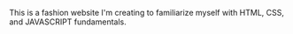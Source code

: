 This is a fashion website I'm creating to familiarize myself with HTML, CSS, and JAVASCRIPT fundamentals.
